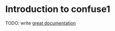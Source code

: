 # Introduction to confuse1

TODO: write [great documentation](http://jacobian.org/writing/what-to-write/)
